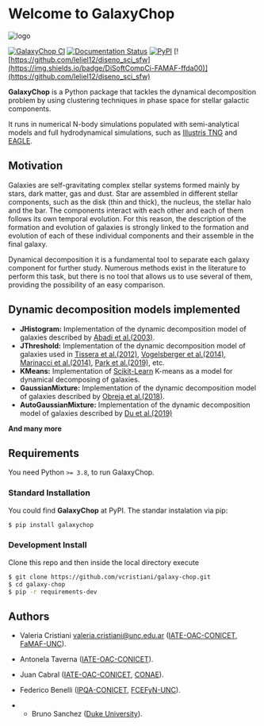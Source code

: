 # Welcome to **GalaxyChop**

![logo](https://github.com/vcristiani/galaxy-chop/raw/master/docs/source/_static/galaxychop_logo_wb.png)


<!-- BODY -->

[![GalaxyChop CI](https://github.com/vcristiani/galaxy-chop/actions/workflows/CI.yml/badge.svg)](https://github.com/vcristiani/galaxy-chop/actions/workflows/CI.yml)
[![Documentation Status](https://readthedocs.org/projects/galaxy-chop/badge/?version=latest)](https://galaxy-chop.readthedocs.io/en/latest/?badge=latest)
[![PyPI](https://img.shields.io/pypi/v/galaxychop)](https://pypi.org/project/galaxychop/)
[![https://github.com/leliel12/diseno_sci_sfw](https://img.shields.io/badge/DiSoftCompCi-FAMAF-ffda00)](https://github.com/leliel12/diseno_sci_sfw)


**GalaxyChop**  is a Python package that tackles the dynamical decomposition problem by using clustering techniques in phase space for stellar galactic components.

It runs in numerical N-body simulations populated with semi-analytical models and full hydrodynamical simulations, such as [Illustris TNG](https://www.tng-project.org/) and [EAGLE](http://icc.dur.ac.uk/Eagle/).

## Motivation

 Galaxies are self-gravitating complex stellar systems formed mainly by stars, dark matter, gas and dust. Star are assembled in different stellar components, such as the disk (thin and thick), the nucleus, the stellar halo and the bar. The components interact with each other and each of them follows its own temporal evolution. For this reason, the description of the formation and evolution  of  galaxies  is  strongly  linked  to  the  formation and evolution of each of these individual components and their assemble in the final galaxy.

 Dynamical decomposition it is a fundamental tool to separate each galaxy component for further study. Numerous methods exist in the literature to perform this task, but there is no tool that allows us to use several of them, providing the possibility of an easy comparison.


## Dynamic decomposition models implemented
- **JHistogram:** Implementation of the dynamic decomposition model of galaxies described by [Abadi et al.(2003)](https://ui.adsabs.harvard.edu/abs/2003ApJ...597...21Aabstract).
- **JThreshold:** Implementation of the dynamic decomposition model of galaxies used in [Tissera et al.(2012)](https://ui.adsabs.harvard.edu/abs/2012MNRAS.420..255T/abstract), [Vogelsberger et al.(2014)](https://ui.adsabs.harvard.edu/abs/2014MNRAS.444.1518V/abstract), [Marinacci et al.(2014)](https://ui.adsabs.harvard.edu/abs/2014MNRAS.437.1750M/abstract), [Park et al.(2019)](https://ui.adsabs.harvard.edu/abs/2019ApJ...883...25P/abstract), etc.
- **KMeans:** Implementation of [Scikit-Learn](https://scikit-learn.org/stable/about.html#citing-scikit-learn) K-means as a model for dynamical decomposing of galaxies.
- **GaussianMixture:** Implementation of the dynamic decomposition model of galaxies described by [Obreja et al.(2018)](https://ui.adsabs.harvard.edu/abs/2018MNRAS.477.4915O/abstract).
- **AutoGaussianMixture:** Implementation of the  dynamic decomposition model of galaxies described by [Du et al.(2019)](https://ui.adsabs.harvard.edu/abs/2019ApJ...884..129D/abstract)

**And many more**

## Requirements

You need Python `>= 3.8`, to run GalaxyChop.

### Standard Installation

You could find **GalaxyChop** at PyPI. The standar instalation via pip:

```bash
$ pip install galaxychop
```

### Development Install

Clone this repo and then inside the local directory execute

```bash
$ git clone https://github.com/vcristiani/galaxy-chop.git
$ cd galaxy-chop
$ pip -r requirements-dev
```

## Authors
- Valeria Cristiani [valeria.cristiani@unc.edu.ar](valeria.cristiani@unc.edu.ar) ([IATE-OAC-CONICET][], [FaMAF-UNC][]).
- Antonela Taverna ([IATE-OAC-CONICET][]).
- Juan Cabral ([IATE-OAC-CONICET][], [CONAE][]).
- Federico Benelli ([IPQA-CONICET][], [FCEFyN-UNC][]).
- - Bruno Sanchez ([Duke University][]).


  [IATE-OAC-CONICET]: http://iate.oac.uncor.edu/
  [OAC-CONICET]: https://oac.unc.edu.ar/
  [FaMAF-UNC]: https://www.famaf.unc.edu.ar/
  [CONAE]: https://www.argentina.gob.ar/ciencia/conae
  [Duke University]: https://duke.edu/
  [IPQA-CONICET]: https://ipqa.unc.edu.ar/en/
  [FCEFyN-UNC]: https://fcefyn.unc.edu.ar/
